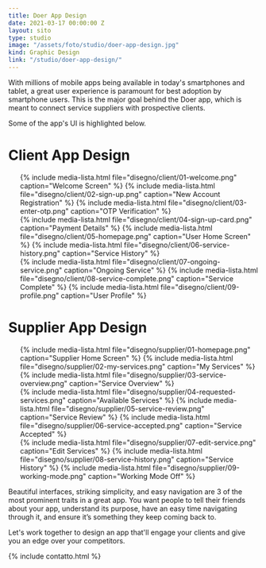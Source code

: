 ```yaml
---
title: Doer App Design
date: 2021-03-17 00:00:00 Z
layout: sito
type: studio
image: "/assets/foto/studio/doer-app-design.jpg"
kind: Graphic Design
link: "/studio/doer-app-design/"
---
```

With millions of mobile apps being available in today's smartphones and tablet, a great user experience is paramount for best adoption by smartphone users. This is the major goal behind the Doer app, which is meant to connect service suppliers with prospective clients. 

Some of the app's UI is highlighted below.

# Client App Design
<div class="media logos">
<ul>
{% include media-lista.html file="disegno/client/01-welcome.png" caption="Welcome Screen" %}
{% include media-lista.html file="disegno/client/02-sign-up.png" caption="New Account Registration" %}
{% include media-lista.html file="disegno/client/03-enter-otp.png" caption="OTP Verification" %}
<div class="break"></div>
{% include media-lista.html file="disegno/client/04-sign-up-card.png" caption="Payment Details" %}
{% include media-lista.html file="disegno/client/05-homepage.png" caption="User Home Screen" %}
{% include media-lista.html file="disegno/client/06-service-history.png" caption="Service History" %}
<div class="break"></div>
{% include media-lista.html file="disegno/client/07-ongoing-service.png" caption="Ongoing Service" %}
{% include media-lista.html file="disegno/client/08-service-complete.png" caption="Service Complete" %}
{% include media-lista.html file="disegno/client/09-profile.png" caption="User Profile" %}
<div class="break"></div>
</ul>
</div>

# Supplier App Design
<div class="media logos">
<ul>
{% include media-lista.html file="disegno/supplier/01-homepage.png" caption="Supplier Home Screen" %}
{% include media-lista.html file="disegno/supplier/02-my-services.png" caption="My Services" %}
{% include media-lista.html file="disegno/supplier/03-service-overview.png" caption="Service Overview" %}
<div class="break"></div>
{% include media-lista.html file="disegno/supplier/04-requested-services.png" caption="Available Services" %}
{% include media-lista.html file="disegno/supplier/05-service-review.png" caption="Service Review" %}
{% include media-lista.html file="disegno/supplier/06-service-accepted.png" caption="Service Accepted" %}
<div class="break"></div>
{% include media-lista.html file="disegno/supplier/07-edit-service.png" caption="Edit Services" %}
{% include media-lista.html file="disegno/supplier/08-service-history.png" caption="Service History" %}
{% include media-lista.html file="disegno/supplier/09-working-mode.png" caption="Working Mode Off" %}
<div class="break"></div>
</ul>
</div>
Beautiful interfaces, striking simplicity, and easy navigation are 3 of the most prominent traits in a great app. You want people to tell their friends about your app, understand its purpose, have an easy time navigating through it, and ensure it’s something they keep coming back to.

Let's work together to design an app that'll engage your clients and give you an edge over your competitors.

{% include contatto.html %}